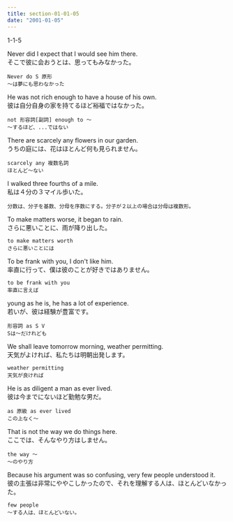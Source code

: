 ```yaml
---
title: section-01-01-05
date: "2001-01-05"
---
```


1-1-5

<!-- end -->

Never did I expect that I would see him there.  
そこで彼に会おうとは、思ってもみなかった。  

```
Never do S 原形
～は夢にも思わなかった
```

He was not rich enough to have a house of his own.  
彼は自分自身の家を持てるほど裕福ではなかった。  

```
not 形容詞[副詞] enough to ～
～するほど、...ではない
```

There are scarcely any flowers in our garden.  
うちの庭には、花はほとんど何も見られません。  

```
scarcely any 複数名詞
ほとんど～ない
```

I walked three fourths of a mile.  
私は４分の３マイル歩いた。  

```
分数は、分子を基数、分母を序数にする。分子が２以上の場合は分母は複数形。
```

To make matters worse, it began to rain.  
さらに悪いことに、雨が降り出した。  

```
to make matters worth
さらに悪いことには
```

To be frank with you, I don't like him.  
率直に行って、僕は彼のことが好きではありません。  

```
to be frank with you
率直に言えば
```

young as he is, he has a lot of experience.  
若いが、彼は経験が豊富です。  

```
形容詞 as S V
Sは～だけれども
```

We shall leave tomorrow morning, weather permitting.  
天気がよければ、私たちは明朝出発します。  

```
weather permitting
天気が良ければ
```

He is as diligent a man as ever lived.  
彼は今までにないほど勤勉な男だ。  

```
as 原級 as ever lived
この上なく～
```

That is not the way we do things here.  
ここでは、そんなやり方はしません。  

```
the way ～
～のやり方
```

Because his argument was so confusing, very few people understood it.  
彼の主張は非常にややこしかったので、それを理解する人は、ほとんどいなかった。  

```
few people
～する人は、ほとんどいない。
```
